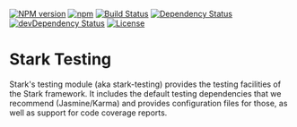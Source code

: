 [![NPM version](https://img.shields.io/npm/v/@nationalbankbelgium/stark-testing.svg)](https://www.npmjs.com/package/@nationalbankbelgium/stark-testing)
[![npm](https://img.shields.io/npm/dm/@nationalbankbelgium/stark-testing.svg)](https://www.npmjs.com/package/@nationalbankbelgium/stark-testing)
[![Build Status](https://travis-ci.org/NationalBankBelgium/stark.svg?branch=master)](https://travis-ci.org/NationalBankBelgium/stark)
[![Dependency Status](https://david-dm.org/NationalBankBelgium/stark-testing.svg)](https://david-dm.org/NationalBankBelgium/stark-testing)
[![devDependency Status](https://david-dm.org/NationalBankBelgium/stark-testing/dev-status.svg)](https://david-dm.org/NationalBankBelgium/stark-testing#info=devDependencies)
[![License](https://img.shields.io/cocoapods/l/AFNetworking.svg)](LICENSE)

# Stark Testing

Stark's testing module (aka stark-testing) provides the testing facilities of the Stark framework.
It includes the default testing dependencies that we recommend (Jasmine/Karma) and provides configuration files for those, as well as support for code coverage reports.

